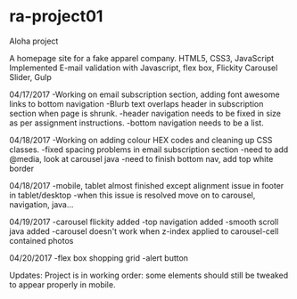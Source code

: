 # ra-project01
Aloha project

A homepage site for a fake apparel company.
HTML5, CSS3, JavaScript
Implemented E-mail validation with Javascript, flex box, Flickity Carousel Slider, Gulp



04/17/2017
-Working on email subscription section, adding font awesome links to bottom navigation
-Blurb text overlaps header in subscription section when page is shrunk.
-header navigation needs to be fixed in size as per assignment instructions.
-bottom navigation needs to be a list.

04/18/2017
-Working on adding colour HEX codes and cleaning up CSS classes.
-fixed spacing problems in email subscription section
-need to add @media, look at carousel java
-need to finish bottom nav, add top white border

04/18/2017
-mobile, tablet almost finished except alignment issue in footer in tablet/desktop
-when this issue is resolved move on to carousel, navigation, java...

04/19/2017
-carousel flickity added
-top navigation added
-smooth scroll java added
-carousel doesn't work when z-index applied to carousel-cell contained photos

04/20/2017
-flex box shopping grid
-alert button

Updates:
Project is in working order: some elements should still be tweaked to appear properly in mobile.
